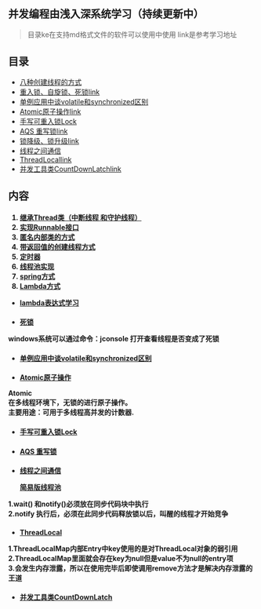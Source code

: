 ## 并发编程由浅入深系统学习（持续更新中）

> 目录ke在支持md格式文件的软件可以使用中使用 link是参考学习地址
## 目录

- [八种创建线程的方式](#0)
- [重入锁、自旋锁、死锁](#1)[link](http://blog.csdn.net/javazejian/article/details/72828483#偏向锁)
- [单例应用中谈volatile和synchronized区别](#2)
- [Atomic原子操作](#3)[link](https://netboyc.gitbooks.io/java-high/content/atomiclongyuan_zi_cao_zuo.html)
- [手写可重入锁Lock](#4)
- [AQS 重写锁](#5)[link](http://cmsblogs.com/?p=1655)
- [锁降级、锁升级](#6)[link](https://www.jianshu.com/p/5211a8e1b9a6)
- [线程之间通信](#7)
- [ThreadLocal](#8)[link](http://ifeve.com/%E4%BD%BF%E7%94%A8threadlocal%E4%B8%8D%E5%BD%93%E5%8F%AF%E8%83%BD%E4%BC%9A%E5%AF%BC%E8%87%B4%E5%86%85%E5%AD%98%E6%B3%84%E9%9C%B2/)
- [并发工具类CountDownLatch](#9)[link](http://ifeve.com/talk-concurrency-countdownlatch/)


## 内容
<h4 id="0" />

1. [继承Thread类（中断线程 和守护线程）](./src/main/java/top/lfyao/thread/threadImplementMethod/MethodOne.java)
2. [实现Runnable接口](./src/main/java/top/lfyao/thread/threadImplementMethod/MethodTwo.java)
3. [匿名内部类的方式](./src/main/java/top/lfyao/thread/threadImplementMethod/MethodThree.java)
4. [带返回值的创建线程方式](./src/main/java/top/lfyao/thread/threadImplementMethod/MethodFour.java)
5. [定时器](./src/main/java/top/lfyao/thread/threadImplementMethod/MethodFive.java)
6. [线程池实现](./src/main/java/top/lfyao/thread/threadImplementMethod/MethodSix.java)
7. [spring方式](./src/main/java/top/lfyao/thread/threadImplementMethod/MethodSeven.java)
8. [Lambda方式](./src/main/java/top/lfyao/thread/threadImplementMethod/MethodEightLambda.java)
- [lambda表达式学习](./src/main/java/top/lfyao/thread/threadImplementMethod/LambdaTest.java)


<h4 id="1" />

- [死锁](./src/main/java/top/lfyao/thread/lock/DeadLock.java)

<span>
windows系统可以通过命令：jconsole 打开查看线程是否变成了死锁
<span/>

<h4 id="2" />

- [单例应用中谈volatile和synchronized区别](./src/main/java/top/lfyao/thread/lock/VolatileLock.java)

<h4 id="3" />

- [Atomic原子操作](./src/main/java/top/lfyao/thread/lock/AtomicOperator.java)

<span>
Atomic<br/>
在多线程环境下，无锁的进行原子操作。<br/>
主要用途：可用于多线程高并发的计数器.
<span/>

<h4 id="4" />

- [手写可重入锁Lock](src/main/java/top/lfyao/thread/lockImplement/MyLock.java)

<h4 id="5" />

- [AQS 重写锁](src/main/java/top/lfyao/thread/lockImplement/MyLock2.java)

<h4 id="7" />

- [线程之间通信](./src/main/java/top/lfyao/thread/threadCommunication/Demo.java)

    [简易版线程池](./src/main/java/top/lfyao/thread/threadCommunication/DatePool2.java)

<span>
1.wait() 和notify()必须放在同步代码块中执行<br/>
2.notify 执行后，必须在此同步代码释放锁以后，叫醒的线程才开始竞争<br/>
<span/>


<h4 id="8" />

- [ThreadLocal](./src/main/java/top/lfyao/thread/threadCommunication/threadLocal/ThreadLocalDemo.java)

<span>
1.ThreadLocalMap内部Entry中key使用的是对ThreadLocal对象的弱引用<br/>
2.ThreadLocalMap里面就会存在key为null但是value不为null的entry项<br/>
3.会发生内存泄露，所以在使用完毕后即使调用remove方法才是解决内存泄露的王道
<span/>

<h4 id="9" />

- [并发工具类CountDownLatch](./src/main/java/top/lfyao/thread/threadUtils/countDownLatch/Demo.java)

